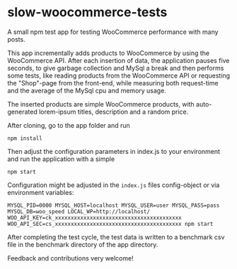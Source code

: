 # slow-woocommerce-tests

A small npm test app for testing WooCommerce performance with many posts.

This app incrementally adds products to WooCommerce by using the WooCommerce
API. After each insertion of data, the application pauses five seconds, to give
garbage collection and MySql a break and then performs some tests, like reading
products from the WooCommerce API or requesting the "Shop"-page from the
front-end, while measuring both request-time and the average of the MySql cpu
and memory usage.

The inserted products are simple WooCommerce products, with auto-generated
lorem-ipsum titles, description and a random price.

After cloning, go to the app folder and run

`npm install`

Then adjust the configuration parameters in index.js to your environment and run
the application with a simple

`npm start`

Configuration might be adjusted in the `index.js` files config-object or via
environment variables:

`MYSQL_PID=0000 MYSQL_HOST=localhost MYSQL_USER=user MYSQL_PASS=pass MYSQL_DB=woo_speed LOCAL_WP=http://localhost/ WOO_API_KEY=ck_xxxxxxxxxxxxxxxxxxxxxxxxxxxxxxxxxxxxxxxx WOO_API_SEC=cs_xxxxxxxxxxxxxxxxxxxxxxxxxxxxxxxxxxxxxxxx npm start`

After completing the test cycle, the test data is written to a benchmark csv
file in the benchmark directory of the app directory.

Feedback and contributions very welcome!
